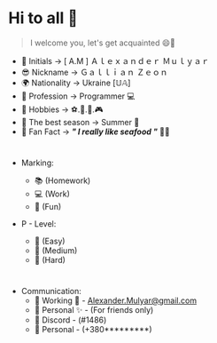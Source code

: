 # Hi to all 👋
> I welcome you, let's get acquainted 😄🔎
 
- 📜 Initials -> [ A.M ] Ａｌｅｘａｎｄｅｒ  Ｍｕｌｙａｒ
- 😎 Nickname -> Ｇａｌｌｉａｎ  Ｚｅｏｎ
- 🌍 Nationality -> Ukraine [𝕌𝔸]
- 💼 Profession -> Programmer 💻
- 🎷 Hobbies -> ⚽.🏀.🎲.🎮
- 🌄 The best season -> Summer 🍃
- 💬 Fan Fact -> ***" I really like seafood "*** 🍤🍣
#  
- Marking:
  - 📚 (Homework)
  - 💻 (Work)
  - 👾 (Fun)
  
- P - Level:   
  - 📗 (Easy)
  - 📙 (Medium)
  - 📕 (Hard)
#
- Communication:
  - 📧 Working  💼 - Alexander.Mulyar@gmail.com
  - 📨 Personal ✨ - (For friends only)
  - 💭 Discord - (#1486)
  - 📱 Personal - (+380*********)

